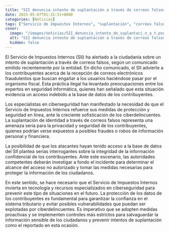 ```yaml
---
title: "SII denuncia intento de suplantación a través de correos falsos y expertos piden mayor inversión tecnológica"
date: 2025-05-07T01:15:51+0000
categories: [Noticias]
tags: ["Servicio de Impuestos Internos", "suplantación", "correos falsos", "ciberseguridad", "protección de datos", "seguridad informática", "ciberdelincuentes."]
cover:
  image: "/images/noticias/SII_denuncia_intento_de_suplantaci_n_a_t.png"
  alt: "SII denuncia intento de suplantación a través de correos falsos y expertos piden mayor inversión tecnológica"
  hidden: false
---
```


El Servicio de Impuestos Internos (SII) ha alertado a la ciudadanía sobre un intento de suplantación a través de correos falsos, según un comunicado emitido recientemente por la entidad. En dicho comunicado, el SII advierte a los contribuyentes acerca de la recepción de correos electrónicos fraudulentos que buscan engañar a los usuarios haciéndose pasar por el organismo fiscal. Esta práctica ilegal ha levantado preocupaciones entre los expertos en seguridad informática, quienes han señalado que esta situación evidencia un acceso indebido a la base de datos de los contribuyentes.

Los especialistas en ciberseguridad han manifestado la necesidad de que el Servicio de Impuestos Internos refuerce sus medidas de protección y seguridad en línea, ante la creciente sofisticación de los ciberdelincuentes. La suplantación de identidad a través de correos falsos representa una amenaza seria para la privacidad y seguridad de los contribuyentes, quienes podrían verse expuestos a posibles fraudes o robos de información personal y financiera.

La posibilidad de que los atacantes hayan tenido acceso a la base de datos del SII plantea serias interrogantes sobre la integridad de la información confidencial de los contribuyentes. Ante este escenario, las autoridades competentes deberán investigar a fondo el incidente para determinar el alcance del acceso no autorizado y tomar las medidas necesarias para proteger la información de los ciudadanos.

En este sentido, se hace necesario que el Servicio de Impuestos Internos invierta en tecnología y recursos especializados en ciberseguridad para prevenir este tipo de situaciones en el futuro. La protección de los datos de los contribuyentes es fundamental para garantizar la confianza en el sistema tributario y evitar posibles vulnerabilidades que puedan ser explotadas por ciberdelincuentes. Es imperativo que se adopten medidas proactivas y se implementen controles más estrictos para salvaguardar la información sensible de los ciudadanos y prevenir intentos de suplantación como el reportado en esta ocasión.
